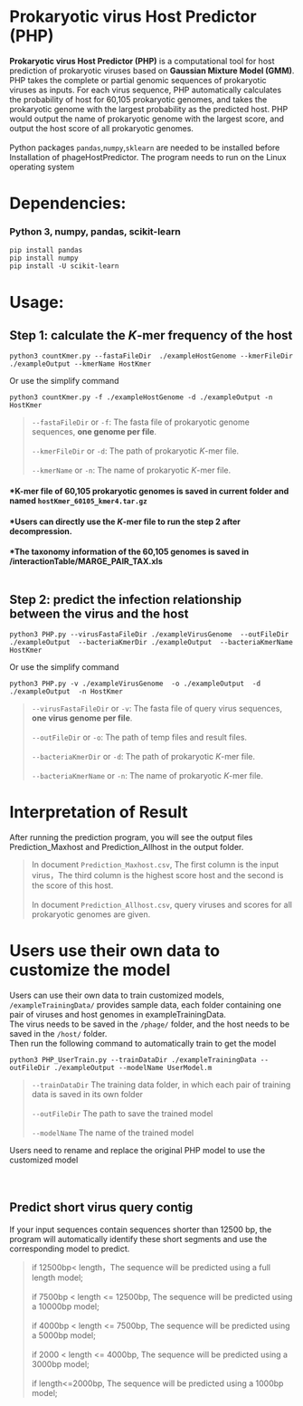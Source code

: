 # Prokaryotic virus Host Predictor (PHP)
**Prokaryotic virus Host Predictor (PHP)** is a computational tool for host prediction of prokaryotic viruses based on **Gaussian Mixture Model (GMM)**. 
PHP takes the complete or partial genomic sequences of prokaryotic viruses as inputs. For each virus sequence, 
PHP automatically calculates the probability of host for 60,105 prokaryotic genomes, 
and takes the prokaryotic genome with the largest probability as the predicted host. 
PHP would output the name of prokaryotic genome with the largest score, and output the host score of all prokaryotic genomes. <br>  
Python packages `pandas`,`numpy`,`sklearn` are needed to be installed before Installation of phageHostPredictor. The program needs to run on the Linux operating system<br>  

Dependencies:
===========
### Python 3, numpy, pandas, scikit-learn

    pip install pandas
    pip install numpy
    pip install -U scikit-learn


Usage:
===========

## Step 1: calculate the *K*-mer frequency of the host

    python3 countKmer.py --fastaFileDir  ./exampleHostGenome --kmerFileDir ./exampleOutput --kmerName HostKmer

Or use the simplify command

    python3 countKmer.py -f ./exampleHostGenome -d ./exampleOutput -n HostKmer

>`--fastaFileDir` or `-f`: The fasta file of prokaryotic genome sequences, **one genome per file**.<br>  
>`--kmerFileDir` or `-d`: The path of prokaryotic *K*-mer file.<br>  
>`--kmerName` or `-n`: The name of prokaryotic *K*-mer file.<br>  

#### *K-mer file of 60,105 prokaryotic genomes is saved in current folder and named `hostKmer_60105_kmer4.tar.gz`<br>
#### *Users can directly use the *K*-mer file to run the step 2 after decompression.<br>
#### *The taxonomy information of the 60,105 genomes is saved in /interactionTable/MARGE_PAIR_TAX.xls<br><br>  

## Step 2: predict the infection relationship between the virus and the host

    python3 PHP.py --virusFastaFileDir ./exampleVirusGenome  --outFileDir ./exampleOutput  --bacteriaKmerDir ./exampleOutput  --bacteriaKmerName HostKmer

Or use the simplify command

    python3 PHP.py -v ./exampleVirusGenome  -o ./exampleOutput  -d ./exampleOutput  -n HostKmer

>`--virusFastaFileDir` or `-v`: The fasta file of query virus sequences, **one virus genome per file**.<br>  
>`--outFileDir` or `-o`: The path of temp files and result files.<br>  
>`--bacteriaKmerDir` or `-d`: The path of prokaryotic *K*-mer file.<br>  
>`--bacteriaKmerName` or `-n`: The name of prokaryotic *K*-mer file.<br>  


Interpretation of Result
===========
After running the prediction program, you will see the output files Prediction_Maxhost and Prediction_Allhost in the output folder.<br>  
>In document `Prediction_Maxhost.csv`, The first column is the input virus，The third column is the highest score host and the second is the score of this host. <br>  
>In document `Prediction_Allhost.csv`, query viruses and scores for all prokaryotic genomes are given. <br>  



Users use their own data to customize the model
===========
Users can use their own data to train customized models, `/exampleTrainingData/` provides sample data, each folder containing one pair of viruses and host genomes in exampleTrainingData. <br>
The virus needs to be saved in the `/phage/` folder, and the host needs to be saved in the `/host/` folder.<br>
Then run the following command to automatically train to get the model

    python3 PHP_UserTrain.py --trainDataDir ./exampleTrainingData --outFileDir ./exampleOutput --modelName UserModel.m

>`--trainDataDir` The training data folder, in which each pair of training data is saved in its own folder<br>  
>`--outFileDir` The path to save the trained model<br>  
>`--modelName` The name of the trained model<br>  

Users need to rename and replace the original PHP model to use the customized model<br>  <br>  <br>  




Predict short virus query contig
-----------
If your input sequences contain sequences shorter than 12500 bp, 
the program will automatically identify these short segments and use the corresponding model to predict.  
>if 12500bp< length，The sequence will be predicted using a full length model;<br>  
>if 7500bp < length <= 12500bp, The sequence will be predicted using a 10000bp model;<br>  
>if 4000bp < length <= 7500bp, The sequence will be predicted using a 5000bp model;<br>  
>if 2000 < length <= 4000bp, The sequence will be predicted using a 3000bp model;<br>  
>if length<=2000bp, The sequence will be predicted using a 1000bp model;<br>  






